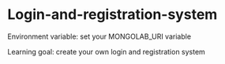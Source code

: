 # Login-and-registration-system
Environment variable:
set your MONGOLAB_URI variable

Learning goal: create your own login and registration system
